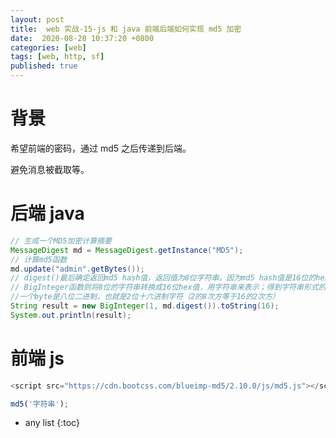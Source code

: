 ```yaml
---
layout: post
title:  web 实战-15-js 和 java 前端后端如何实现 md5 加密
date:  2020-08-28 10:37:20 +0800
categories: [web]
tags: [web, http, sf]
published: true
---
```


# 背景

希望前端的密码，通过 md5 之后传递到后端。

避免消息被截取等。

# 后端 java

```java
// 生成一个MD5加密计算摘要
MessageDigest md = MessageDigest.getInstance("MD5");
// 计算md5函数
md.update("admin".getBytes());
// digest()最后确定返回md5 hash值，返回值为8位字符串。因为md5 hash值是16位的hex值，实际上就是8位的字符
// BigInteger函数则将8位的字符串转换成16位hex值，用字符串来表示；得到字符串形式的hash值
//一个byte是八位二进制，也就是2位十六进制字符（2的8次方等于16的2次方）
String result = new BigInteger(1, md.digest()).toString(16);
System.out.println(result);
```

# 前端 js

```js
<script src="https://cdn.bootcss.com/blueimp-md5/2.10.0/js/md5.js"></script>

md5('字符串');
```

* any list
{:toc}